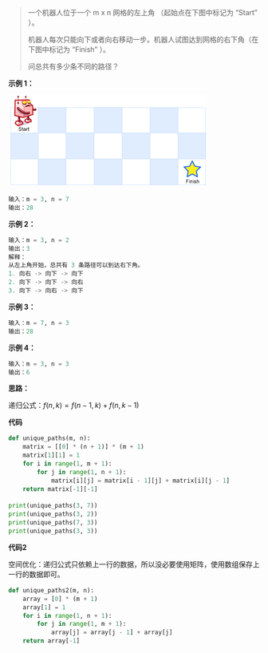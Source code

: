 > 一个机器人位于一个 m x n 网格的左上角 （起始点在下图中标记为 “Start” ）。
>
> 机器人每次只能向下或者向右移动一步。机器人试图达到网格的右下角（在下图中标记为 “Finish” ）。
>
> 问总共有多少条不同的路径？

**示例 1：**

![](images/robot_maze.png)

```python
输入：m = 3, n = 7
输出：28
```



**示例 2：**

```python
输入：m = 3, n = 2
输出：3
解释：
从左上角开始，总共有 3 条路径可以到达右下角。
1. 向右 -> 向下 -> 向下
2. 向下 -> 向下 -> 向右
3. 向下 -> 向右 -> 向下
```



**示例 3：**

```python
输入：m = 7, n = 3
输出：28
```



**示例 4：**

```python
输入：m = 3, n = 3
输出：6
```



**思路：**

递归公式：$f(n,k)=f(n-1,k)+f(n,k-1)$

**代码**

```python
def unique_paths(m, n):
    matrix = [[0] * (n + 1)] * (m + 1)
    matrix[1][1] = 1
    for i in range(1, m + 1):
        for j in range(1, n + 1):
            matrix[i][j] = matrix[i - 1][j] + matrix[i][j - 1]
    return matrix[-1][-1]

print(unique_paths(3, 7))
print(unique_paths(3, 2))
print(unique_paths(7, 3))
print(unique_paths(3, 3))
```



**代码2**

空间优化：递归公式只依赖上一行的数据，所以没必要使用矩阵，使用数组保存上一行的数据即可。

```python
def unique_paths2(m, n):
    array = [0] * (m + 1)
    array[1] = 1
    for i in range(1, n + 1):
        for j in range(1, m + 1):
            array[j] = array[j - 1] + array[j]
    return array[-1]
```

